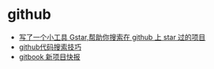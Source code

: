 # github
* [写了一个小工具 Gstar,帮助你搜索在 github 上 star 过的项目](https://ruby-china.org/topics/14595)  
* [github代码搜索技巧](http://blog.sina.com.cn/s/blog_4e60b09d0102vcso.html)
* [gitbook 新项目快报](http://www.open-open.com/github/)
